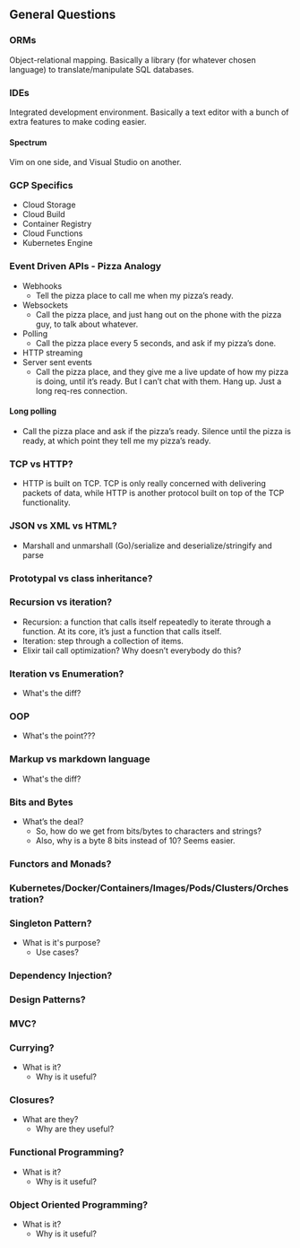 ## General Questions

### ORMs

Object-relational mapping. Basically a library (for whatever chosen language) to translate/manipulate SQL databases.

### IDEs

Integrated development environment. Basically a text editor with a bunch of extra features to make coding easier.

#### Spectrum

Vim on one side, and Visual Studio on another.

### GCP Specifics

- Cloud Storage
- Cloud Build
- Container Registry
- Cloud Functions
- Kubernetes Engine

### Event Driven APIs - Pizza Analogy

- Webhooks
  - Tell the pizza place to call me when my pizza’s ready.
- Websockets
  - Call the pizza place, and just hang out on the phone with the pizza guy, to talk about whatever.
- Polling
  - Call the pizza place every 5 seconds, and ask if my pizza’s done.
- HTTP streaming
- Server sent events
  - Call the pizza place, and they give me a live update of how my pizza is doing, until it’s ready. But I can’t chat with them. Hang up. Just a long req-res connection.

#### Long polling

- Call the pizza place and ask if the pizza’s ready. Silence until the pizza is ready, at which point they tell me my pizza’s ready.

### TCP vs HTTP?

- HTTP is built on TCP. TCP is only really concerned with delivering packets of data, while HTTP is another protocol built on top of the TCP functionality.

### JSON vs XML vs HTML?

- Marshall and unmarshall (Go)/serialize and deserialize/stringify and parse

### Prototypal vs class inheritance?

### Recursion vs iteration?

- Recursion: a function that calls itself repeatedly to iterate through a function. At its core, it’s just a function that calls itself.
- Iteration: step through a collection of items.
- Elixir tail call optimization? Why doesn’t everybody do this?

### Iteration vs Enumeration?

- What's the diff?

### OOP

- What's the point???

### Markup vs markdown language

- What's the diff?

### Bits and Bytes

- What’s the deal?
  - So, how do we get from bits/bytes to characters and strings?
  - Also, why is a byte 8 bits instead of 10? Seems easier.

### Functors and Monads?

### Kubernetes/Docker/Containers/Images/Pods/Clusters/Orchestration?

### Singleton Pattern?

- What is it's purpose?
  - Use cases?

### Dependency Injection?

### Design Patterns?

### MVC?

### Currying?

- What is it?
  - Why is it useful?

### Closures?

- What are they?
  - Why are they useful?

### Functional Programming?

- What is it?
  - Why is it useful?

### Object Oriented Programming?

- What is it?
  - Why is it useful?

